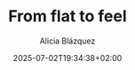 ---
layout: post
title: "From flat to feel"
link: https://automattic.design/2025/07/01/from-flat-to-feel
author: "Alicia Blázquez"
published_date: "01/07/2025"
description: "Long-held beliefs about simplicity, realism, and the role of emotion in digital design have evolved. Here’s a look at what’s new—and why it matters."
language: "en"
categories: "articles"
tags: "design ui ux"
og-tags: "design ui ux"
date: "2025-07-02T19:34:38+02:00"
permalink: /:categories/:year/:month/:day/:title/
---
